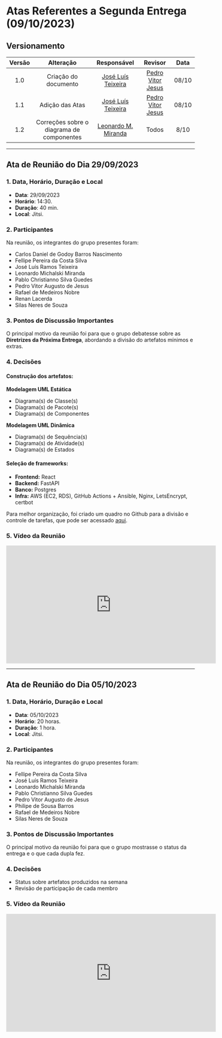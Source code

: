 # Atas Referentes a Segunda Entrega (09/10/2023)

## Versionamento

| Versão |                      Alteração                      |    Responsável     |      Revisor       | Data  |
| :----: | :-------------------------------------------------: | :----------------: | :----------------: | :---: |
|  1.0   |  Criação do documento   | [José Luís Teixeira](https://github.com/joseluis-rt)  | [Pedro Vitor Jesus](https://github.com/Peedrooo) | 08/10 |
|  1.1   |  Adição das Atas | [José Luís Teixeira](https://github.com/joseluis-rt) | [Pedro Vitor Jesus](https://github.com/Peedrooo) | 08/10 |
|  1.2   |  Correções sobre o diagrama de componentes | [Leonardo M. Miranda](https://github.com/leomichalski) | Todos | 8/10 |

---

## Ata de Reunião do Dia 29/09/2023

### 1. Data, Horário, Duração e Local

- **Data**: 29/09/2023
- **Horário**: 14:30.
- **Duração**: 40 min.
- **Local**: Jitsi.

### 2. Participantes

Na reunião, os integrantes do grupo presentes foram:

- Carlos Daniel de Godoy Barros Nascimento
- Fellipe Pereira da Costa Silva  
- José Luís Ramos Teixeira  
- Leonardo Michalski Miranda  
- Pablo Christianno Silva Guedes  
- Pedro Vitor Augusto de Jesus  
- Rafael de Medeiros Nobre  
- Renan Lacerda  
- Silas Neres de Souza  


### 3. Pontos de Discussão Importantes

O principal motivo da reunião foi para que o grupo debatesse sobre as **Diretrizes da Próxima Entrega**, abordando a divisão do artefatos mínimos e extras.

### 4. Decisões

#### Construção dos artefatos:

**Modelagem UML Estática**
- Diagrama(s) de Classe(s)
- Diagrama(s) de Pacote(s)
- Diagrama(s) de Componentes

**Modelagem UML Dinâmica**
- Diagrama(s) de Sequência(s)
- Diagrama(s) de Atividade(s)
- Diagrama(s) de Estados

#### Seleção de frameworks:

- **Frontend:** React
- **Backend:** FastAPI
- **Banco:** Postgres
- **Infra:** AWS (EC2, RDS), GitHub Actions + Ansible, Nginx, LetsEncrypt, certbot

Para melhor organização, foi criado um quadro no Github para a divisão e controle de tarefas, que pode ser acessado [aqui](https://github.com/orgs/UnBArqDsw2023-2/projects/7).

### 5. Vídeo da Reunião

<iframe width="560" height="315" src="https://www.youtube.com/embed/FrM-gxHHasA" frameborder="0" allow="accelerometer; autoplay; clipboard-write; encrypted-media; gyroscope; picture-in-picture" allowfullscreen></iframe>

---

## Ata de Reunião do Dia 05/10/2023

### 1. Data, Horário, Duração e Local

- **Data**: 05/10/2023
- **Horário**: 20 horas.
- **Duração**: 1 hora.
- **Local**: Jitsi.

### 2. Participantes

Na reunião, os integrantes do grupo presentes foram:

- Fellipe Pereira da Costa Silva  
- José Luís Ramos Teixeira  
- Leonardo Michalski Miranda  
- Pablo Christianno Silva Guedes  
- Pedro Vitor Augusto de Jesus
- Philipe de Sousa Barros
- Rafael de Medeiros Nobre  
- Silas Neres de Souza   


### 3. Pontos de Discussão Importantes

O principal motivo da reunião foi para que o grupo mostrasse o status da entrega e o que cada dupla fez.

### 4. Decisões

- Status sobre artefatos produzidos na semana
- Revisão de participação de cada membro

### 5. Vídeo da Reunião

<iframe width="560" height="315" src="https://www.youtube.com/embed/wR13gZeGuDk" frameborder="0" allow="accelerometer; autoplay; clipboard-write; encrypted-media; gyroscope; picture-in-picture" allowfullscreen></iframe>

